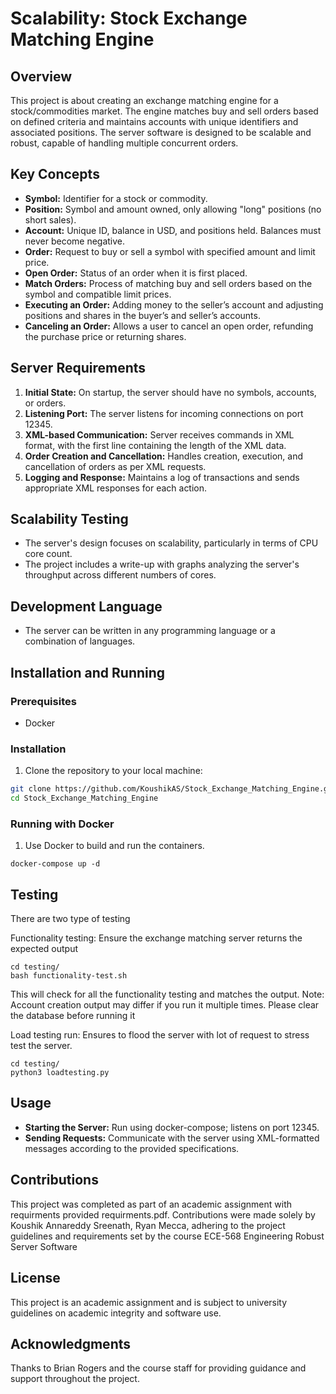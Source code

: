 # Scalability: Stock Exchange Matching Engine

## Overview

This project is about creating an exchange matching engine for a stock/commodities market. The engine matches buy and sell orders based on defined criteria and maintains accounts with unique identifiers and associated positions. The server software is designed to be scalable and robust, capable of handling multiple concurrent orders.

## Key Concepts

- **Symbol:** Identifier for a stock or commodity.
- **Position:** Symbol and amount owned, only allowing "long" positions (no short sales).
- **Account:** Unique ID, balance in USD, and positions held. Balances must never become negative.
- **Order:** Request to buy or sell a symbol with specified amount and limit price.
- **Open Order:** Status of an order when it is first placed.
- **Match Orders:** Process of matching buy and sell orders based on the symbol and compatible limit prices.
- **Executing an Order:** Adding money to the seller’s account and adjusting positions and shares in the buyer’s and seller’s accounts.
- **Canceling an Order:** Allows a user to cancel an open order, refunding the purchase price or returning shares.

## Server Requirements

1. **Initial State:** On startup, the server should have no symbols, accounts, or orders.
2. **Listening Port:** The server listens for incoming connections on port 12345.
3. **XML-based Communication:** Server receives commands in XML format, with the first line containing the length of the XML data.
4. **Order Creation and Cancellation:** Handles creation, execution, and cancellation of orders as per XML requests.
5. **Logging and Response:** Maintains a log of transactions and sends appropriate XML responses for each action.

## Scalability Testing

- The server's design focuses on scalability, particularly in terms of CPU core count.
- The project includes a write-up with graphs analyzing the server's throughput across different numbers of cores.

## Development Language

- The server can be written in any programming language or a combination of languages.

## Installation and Running

### Prerequisites
- Docker
  
### Installation
1. Clone the repository to your local machine:

```sh
git clone https://github.com/KoushikAS/Stock_Exchange_Matching_Engine.git
cd Stock_Exchange_Matching_Engine
```

### Running with Docker

1. Use Docker to build and run the containers.

```
docker-compose up -d
```

## Testing

There are two type of testing 

Functionality testing: Ensure the exchange matching  server returns the expected output

```
cd testing/
bash functionality-test.sh 

```

This will check for all the functionality testing and matches the output.
Note: Account creation output may differ if you run it multiple times. Please clear the database before running it


Load testing run: Ensures to flood the server with lot of request to stress test the server.

```
cd testing/
python3 loadtesting.py 

```

## Usage

- **Starting the Server:** Run using docker-compose; listens on port 12345.
- **Sending Requests:** Communicate with the server using XML-formatted messages according to the provided specifications.

## Contributions

This project was completed as part of an academic assignment with requirments provided requirments.pdf. Contributions were made solely by Koushik Annareddy Sreenath, Ryan Mecca, adhering to the project guidelines and requirements set by the course ECE-568 Engineering Robust Server Software 

## License

This project is an academic assignment and is subject to university guidelines on academic integrity and software use.

## Acknowledgments

Thanks to Brian Rogers and the course staff for providing guidance and support throughout the project.
